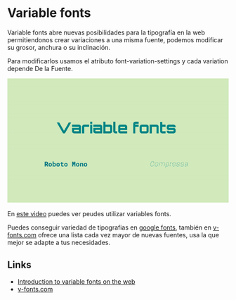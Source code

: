 # Variable fonts

Variable fonts abre nuevas posibilidades para la tipografía en la web permitiendonos crear variaciones a una misma fuente, podemos modificar su grosor, anchura o su inclinación.

Para modificarlos usamos el atributo font-variation-settings y cada variation depende De la Fuente.

![](demo/variable-fonts.gif)

En [este video](https://youtu.be/_tv-JLaSaIY) puedes ver peudes utilizar variables fonts.

Puedes conseguir variedad de tipografias en [google fonts](https://fonts.google.com/), también en [v-fonts.com](v-fonts.com) ofrece una lista cada vez mayor de nuevas fuentes, usa la que mejor se adapte a tus necesidades.

## Links

- [Introduction to variable fonts on the web](https://web.dev/variable-fonts/)
- [v-fonts.com](v-fonts.com)
